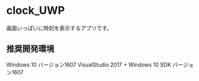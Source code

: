 # clock_UWP
画面いっぱいに時刻を表示するアプリです。

## 推奨開発環境
Windows 10 バージョン1607
VisualStudio 2017 + Windows 10 SDK バージョン1607
